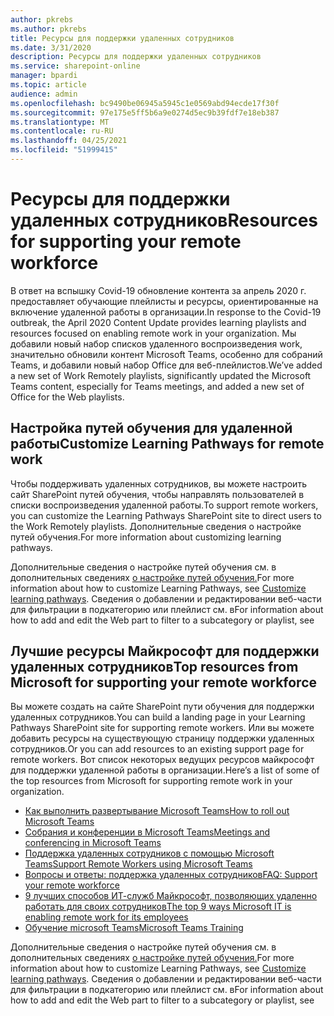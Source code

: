 ```yaml
---
author: pkrebs
ms.author: pkrebs
title: Ресурсы для поддержки удаленных сотрудников
ms.date: 3/31/2020
description: Ресурсы для поддержки удаленных сотрудников
ms.service: sharepoint-online
manager: bpardi
ms.topic: article
audience: admin
ms.openlocfilehash: bc9490be06945a5945c1e0569abd94ecde17f30f
ms.sourcegitcommit: 97e175e5ff5b6a9e0274d5ec9b39fdf7e18eb387
ms.translationtype: MT
ms.contentlocale: ru-RU
ms.lasthandoff: 04/25/2021
ms.locfileid: "51999415"
---
```

# <a name="resources-for-supporting-your-remote-workforce"></a><span data-ttu-id="17579-103">Ресурсы для поддержки удаленных сотрудников</span><span class="sxs-lookup"><span data-stu-id="17579-103">Resources for supporting your remote workforce</span></span>
<span data-ttu-id="17579-104">В ответ на вспышку Covid-19 обновление контента за апрель 2020 г. предоставляет обучающие плейлисты и ресурсы, ориентированные на включение удаленной работы в организации.</span><span class="sxs-lookup"><span data-stu-id="17579-104">In response to the Covid-19 outbreak, the April 2020 Content Update provides learning playlists and resources focused on enabling remote work in your organization.</span></span> <span data-ttu-id="17579-105">Мы добавили новый набор списков удаленного воспроизведения work, значительно обновили контент Microsoft Teams, особенно для собраний Teams, и добавили новый набор Office для веб-плейлистов.</span><span class="sxs-lookup"><span data-stu-id="17579-105">We’ve added a new set of Work Remotely playlists, significantly updated the Microsoft Teams content, especially for Teams meetings, and added a new set of Office for the Web playlists.</span></span> 

## <a name="customize-learning-pathways-for-remote-work"></a><span data-ttu-id="17579-106">Настройка путей обучения для удаленной работы</span><span class="sxs-lookup"><span data-stu-id="17579-106">Customize Learning Pathways for remote work</span></span>
<span data-ttu-id="17579-107">Чтобы поддерживать удаленных сотрудников, вы можете настроить сайт SharePoint путей обучения, чтобы направлять пользователей в списки воспроизведения удаленной работы.</span><span class="sxs-lookup"><span data-stu-id="17579-107">To support remote workers, you can customize the Learning Pathways SharePoint site to direct users to the Work Remotely playlists.</span></span> <span data-ttu-id="17579-108">Дополнительные сведения о настройке путей обучения.</span><span class="sxs-lookup"><span data-stu-id="17579-108">For more information about customizing learning pathways.</span></span>

<span data-ttu-id="17579-109">Дополнительные сведения о настройке путей обучения см. в дополнительных сведениях [о настройке путей обучения.](custom_overview.md)</span><span class="sxs-lookup"><span data-stu-id="17579-109">For more information about how to customize Learning Pathways, see [Customize learning pathways](custom_overview.md).</span></span> <span data-ttu-id="17579-110">Сведения о добавлении и редактировании веб-части для фильтрации в подкатегорию или плейлист см. в</span><span class="sxs-lookup"><span data-stu-id="17579-110">For information about how to add and edit the Web part to filter to a subcategory or playlist, see</span></span> 

## <a name="top-resources-from-microsoft-for-supporting-your-remote-workforce"></a><span data-ttu-id="17579-111">Лучшие ресурсы Майкрософт для поддержки удаленных сотрудников</span><span class="sxs-lookup"><span data-stu-id="17579-111">Top resources from Microsoft for supporting your remote workforce</span></span>
<span data-ttu-id="17579-112">Вы можете создать на сайте SharePoint пути обучения для поддержки удаленных сотрудников.</span><span class="sxs-lookup"><span data-stu-id="17579-112">You can build a landing page in your Learning Pathways SharePoint site for supporting remote workers.</span></span> <span data-ttu-id="17579-113">Или вы можете добавить ресурсы на существующую страницу поддержки удаленных сотрудников.</span><span class="sxs-lookup"><span data-stu-id="17579-113">Or you can add resources to an existing support page for remote workers.</span></span> <span data-ttu-id="17579-114">Вот список некоторых ведущих ресурсов майкрософт для поддержки удаленной работы в организации.</span><span class="sxs-lookup"><span data-stu-id="17579-114">Here’s a list of some of the top resources from Microsoft for supporting remote work in your organization.</span></span> 
- [<span data-ttu-id="17579-115">Как выполнить развертывание Microsoft Teams</span><span class="sxs-lookup"><span data-stu-id="17579-115">How to roll out Microsoft Teams</span></span>](/microsoftteams/how-to-roll-out-teams)
- [<span data-ttu-id="17579-116">Собрания и конференции в Microsoft Teams</span><span class="sxs-lookup"><span data-stu-id="17579-116">Meetings and conferencing in Microsoft Teams</span></span>](/microsoftteams/deploy-meetings-microsoft-teams-landing-page)
- [<span data-ttu-id="17579-117">Поддержка удаленных сотрудников с помощью Microsoft Teams</span><span class="sxs-lookup"><span data-stu-id="17579-117">Support Remote Workers using Microsoft Teams</span></span>](/microsoftteams/support-remote-work-with-teams)
- [<span data-ttu-id="17579-118">Вопросы и ответы: поддержка удаленных сотрудников</span><span class="sxs-lookup"><span data-stu-id="17579-118">FAQ: Support your remote workforce</span></span>](/microsoftteams/faq-support-remote-workforce)
- [<span data-ttu-id="17579-119">9 лучших способов ИТ-служб Майкрософт, позволяющих удаленно работать для своих сотрудников</span><span class="sxs-lookup"><span data-stu-id="17579-119">The top 9 ways Microsoft IT is enabling remote work for its employees</span></span>](https://www.microsoft.com/microsoft-365/blog/2020/03/12/top-9-ways-microsoft-it-enabling-remote-work-employees/)
- [<span data-ttu-id="17579-120">Обучение microsoft Teams</span><span class="sxs-lookup"><span data-stu-id="17579-120">Microsoft Teams Training</span></span>](/microsoftteams/training-microsoft-teams-landing-page)


<span data-ttu-id="17579-121">Дополнительные сведения о настройке путей обучения см. в дополнительных сведениях [о настройке путей обучения.](custom_overview.md)</span><span class="sxs-lookup"><span data-stu-id="17579-121">For more information about how to customize Learning Pathways, see [Customize learning pathways](custom_overview.md).</span></span> <span data-ttu-id="17579-122">Сведения о добавлении и редактировании веб-части для фильтрации в подкатегорию или плейлист см. в</span><span class="sxs-lookup"><span data-stu-id="17579-122">For information about how to add and edit the Web part to filter to a subcategory or playlist, see</span></span> 



